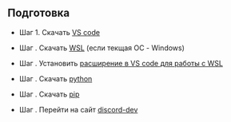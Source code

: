 ## Подготовка
* Шаг 1. Скачать [VS code](https://code.visualstudio.com/) 
* Шаг . Скачать [WSL](https://learn.microsoft.com/ru-ru/windows/wsl/install) (если текщая ОС - Windows)
* Шаг . Установить [расширение в VS code для работы с WSL](https://marketplace.visualstudio.com/items?itemName=ms-vscode-remote.remote-wsl)
* Шаг . Скачать [python](https://www.python.org/downloads/)
* Шаг . Скачать [pip](https://pip.pypa.io/en/stable/installation/)

* Шаг . Перейти на сайт [discord-dev](https://discord.com/developers/applications)
